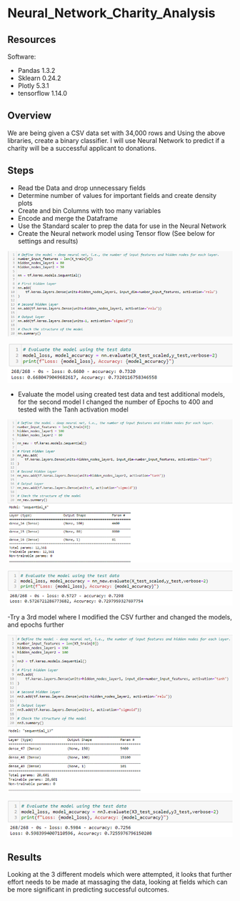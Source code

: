 # Neural_Network_Charity_Analysis

## Resources

Software:

- Pandas 1.3.2
- Sklearn 0.24.2
- Plotly 5.3.1
- tensorflow 1.14.0

## Overview

We are being given a CSV data set with 34,000 rows and Using the above libraries, create a binary classifier. I will use Neural Network to predict if a charity will be a successful applicant to donations.

## Steps

- Read tbe Data and drop unnecessary fields
- Determine number of values for important fields and create density plots
- Create and bin Columns with too many variables
- Encode and merge the Dataframe
- Use the Standard scaler to prep the data for use in the Neural Network
- Create the Neural network model using Tensor flow (See below for settings and results)

![Neural Network 1](https://github.com/CaptCarmine/Neural_Network_Charity_Analysis/blob/main/images/neural_network_attempt_1.png?raw=true)

![Neural Network 1 Results](https://github.com/CaptCarmine/Neural_Network_Charity_Analysis/blob/main/images/neural_network_attempt_1_results.png?raw=true)

- Evaluate the model using created test data and test additional models, for the second model I changed the number of Epochs to 400 and tested with the Tanh activation model

![Neural Network 2](https://github.com/CaptCarmine/Neural_Network_Charity_Analysis/blob/main/images/neural_network_attempt_2.png?raw=true)

![Neural Network 2 Results](https://github.com/CaptCarmine/Neural_Network_Charity_Analysis/blob/main/images/neural_network_attempt_2_results.png?raw=true)

-Try a 3rd model where I modified the CSV further and changed the models, and epochs further

![Neural Network 3](https://github.com/CaptCarmine/Neural_Network_Charity_Analysis/blob/main/images/neural_network_attempt_3.png?raw=true)

![Neural Network 3 Results](https://github.com/CaptCarmine/Neural_Network_Charity_Analysis/blob/main/images/neural_network_attempt_3_results.png?raw=true)

## Results

Looking at the 3 different models which were attempted, it looks that further effort needs to be made at massaging the data, looking at fields which can be more significant in predicting successful outcomes.
